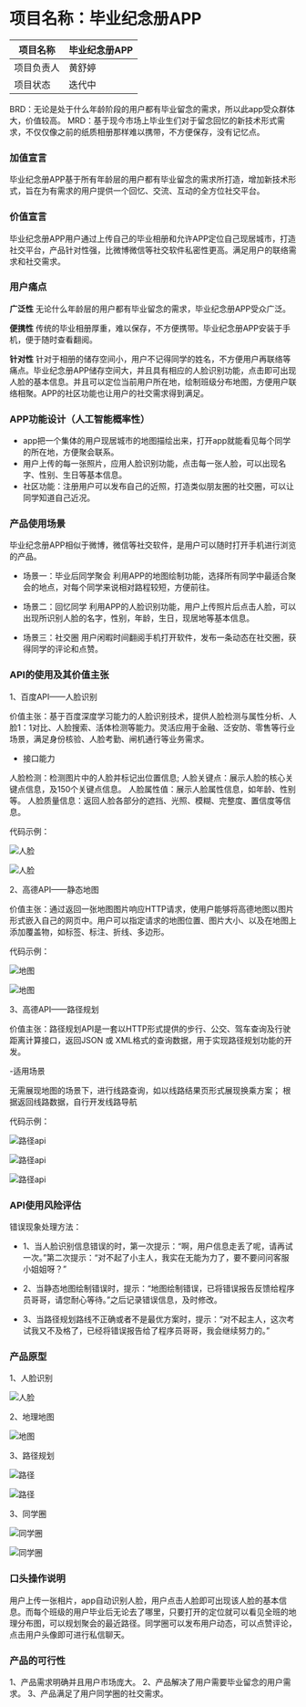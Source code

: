 # 项目名称：毕业纪念册APP

| 项目名称 | 毕业纪念册APP |
| ------ | ------ | 
| 项目负责人 |黄舒婷 | 
| 项目状态 | 迭代中|


BRD：无论是处于什么年龄阶段的用户都有毕业留念的需求，所以此app受众群体大，价值较高。
MRD：基于现今市场上毕业生们对于留念回忆的新技术形式需求，不仅仅像之前的纸质相册那样难以携带，不方便保存，没有记忆点。


### 加值宣言
毕业纪念册APP基于所有年龄层的用户都有毕业留念的需求所打造，增加新技术形式，旨在为有需求的用户提供一个回忆、交流、互动的全方位社交平台。

### 价值宣言
毕业纪念册APP用户通过上传自己的毕业相册和允许APP定位自己现居城市，打造社交平台，产品针对性强，比微博微信等社交软件私密性更高。满足用户的联络需求和社交需求。

### 用户痛点
**广泛性**
无论什么年龄层的用户都有毕业留念的需求，毕业纪念册APP受众广泛。

**便携性**
传统的毕业相册厚重，难以保存，不方便携带。毕业纪念册APP安装于手机，便于随时查看翻阅。

**针对性**
针对于相册的储存空间小，用户不记得同学的姓名，不方便用户再联络等痛点。毕业纪念册APP储存空间大，并且具有相应的人脸识别功能，点击即可出现人脸的基本信息。并且可以定位当前用户所在地，绘制班级分布地图，方便用户联络相聚。APP的社区功能也让用户的社交需求得到满足。

### APP功能设计（人工智能概率性）
- app把一个集体的用户现居城市的地图描绘出来，打开app就能看见每个同学的所在地，方便聚会联系。
- 用户上传的每一张照片，应用人脸识别功能，点击每一张人脸，可以出现名字、性别、生日等基本信息。
- 社区功能：注册用户可以发布自己的近照，打造类似朋友圈的社交圈，可以让同学知道自己近况。

### 产品使用场景
毕业纪念册APP相似于微博，微信等社交软件，是用户可以随时打开手机进行浏览的产品。
- 场景一：毕业后同学聚会
利用APP的地图绘制功能，选择所有同学中最适合聚会的地点，对每个同学来说相对路程较短，方便前往。

- 场景二：回忆同学
利用APP的人脸识别功能，用户上传照片后点击人脸，可以出现所识别人脸的名字，性别，年龄，生日，现居地等基本信息。

- 场景三：社交圈
用户闲暇时间翻阅手机打开软件，发布一条动态在社交圈，获得同学的评论和点赞。

### API的使用及其价值主张

1、百度API——人脸识别

价值主张：基于百度深度学习能力的人脸识别技术，提供人脸检测与属性分析、人脸1：1对比、人脸搜索、活体检测等能力。灵活应用于金融、泛安防、零售等行业场景，满足身份核验、人脸考勤、闸机通行等业务需求。

- 接口能力

人脸检测：检测图片中的人脸并标记出位置信息;
人脸关键点：展示人脸的核心关键点信息，及150个关键点信息。
人脸属性值：展示人脸属性信息，如年龄、性别等。
人脸质量信息：返回人脸各部分的遮挡、光照、模糊、完整度、置信度等信息。

代码示例：

![人脸](https://github.com/Sparky-bt/API_ML_AI/blob/master/images/%E4%BA%BA%E8%84%B8api01.png)

![人脸](https://github.com/Sparky-bt/API_ML_AI/blob/master/images/%E4%BA%BA%E8%84%B8api02.png)


2、高德API——静态地图

价值主张：通过返回一张地图图片响应HTTP请求，使用户能够将高德地图以图片形式嵌入自己的网页中。用户可以指定请求的地图位置、图片大小、以及在地图上添加覆盖物，如标签、标注、折线、多边形。

代码示例：

![地图](https://github.com/Sparky-bt/API_ML_AI/blob/master/images/%E5%9C%B0%E5%9B%BEAPI01.png)

![地图](https://github.com/Sparky-bt/API_ML_AI/blob/master/images/%E5%9C%B0%E5%9B%BEapi02.png)


3、高德API——路径规划

价值主张：路径规划API是一套以HTTP形式提供的步行、公交、驾车查询及行驶距离计算接口，返回JSON 或 XML格式的查询数据，用于实现路径规划功能的开发。 

-适用场景

无需展现地图的场景下，进行线路查询，如以线路结果页形式展现换乘方案；
根据返回线路数据，自行开发线路导航

代码示例：

![路径api](https://github.com/Sparky-bt/I-home/blob/master/images/%E8%B7%AF%E5%BE%84%E8%A7%84%E5%88%92api01.png)

![路径api](https://github.com/Sparky-bt/I-home/blob/master/images/%E8%B7%AF%E5%BE%84%E8%A7%84%E5%88%92api02.png)

![路径api](https://github.com/Sparky-bt/I-home/blob/master/images/%E8%B7%AF%E5%BE%84%E8%A7%84%E5%88%92api03.png)

### API使用风险评估

错误现象处理方法：
- 1、当人脸识别信息错误的时，第一次提示：“啊，用户信息走丢了呢，请再试一次。”第二次提示：“对不起了小主人，我实在无能为力了，要不要问问客服小姐姐呀？”

- 2、当静态地图绘制错误时，提示：“地图绘制错误，已将错误报告反馈给程序员哥哥，请您耐心等待。”之后记录错误信息，及时修改。

- 3、当路径规划路线不正确或者不是最优方案时，提示：“对不起主人，这次考试我又不及格了，已经将错误报告给了程序员哥哥，我会继续努力的。”

### 产品原型

1、人脸识别

![人脸](https://github.com/Sparky-bt/API_ML_AI/blob/master/images/%E4%BA%BA%E8%84%B8.png)

2、地理地图

![地图](https://github.com/Sparky-bt/API_ML_AI/blob/master/images/%E5%9C%B0%E5%9B%BE.png)

3、路径规划

![路径](https://github.com/Sparky-bt/API_ML_AI/blob/master/images/%E8%B7%AF%E5%BE%841.png)

![路径](https://github.com/Sparky-bt/API_ML_AI/blob/master/images/%E8%B7%AF%E5%BE%842.png)

3、同学圈

![同学圈](https://github.com/Sparky-bt/API_ML_AI/blob/master/images/%E5%90%8C%E5%AD%A6%E5%9C%881.png)

![同学圈](https://github.com/Sparky-bt/API_ML_AI/blob/master/images/%E5%90%8C%E5%AD%A6%E5%9C%882.png)

### 口头操作说明

用户上传一张相片，app自动识别人脸，用户点击人脸即可出现该人脸的基本信息。而每个班级的用户毕业后无论去了哪里，只要打开的定位就可以看见全班的地理分布图，可以规划聚会的最近路径。同学圈可以发布用户动态，可以点赞评论，点击用户头像即可进行私信聊天。


### 产品的可行性
1、产品需求明确并且用户市场庞大。
2、产品解决了用户需要毕业留念的用户需求。
3、产品满足了用户同学圈的社交需求。



